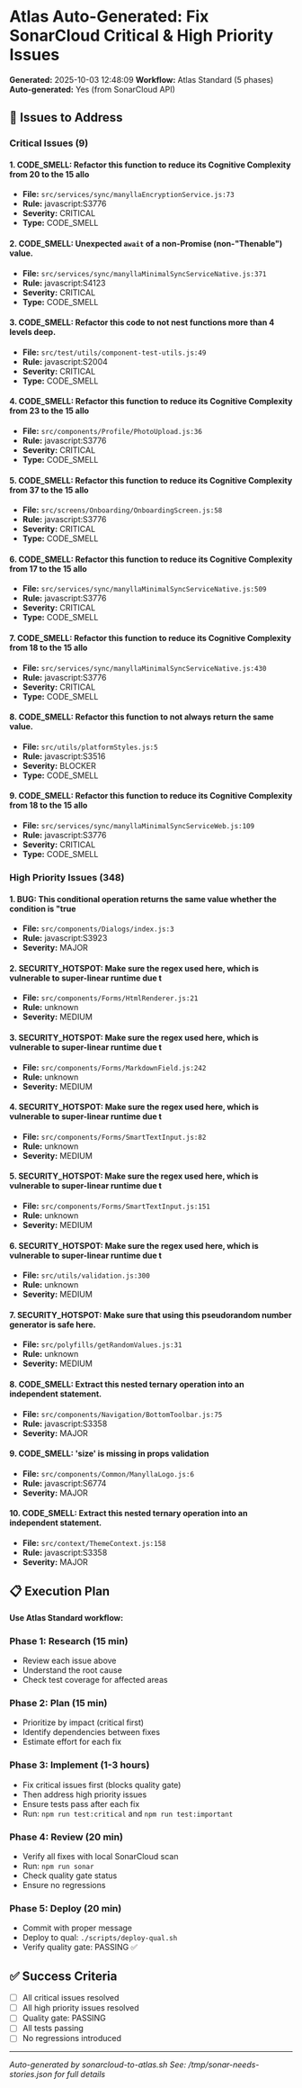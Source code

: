 # Atlas Auto-Generated: Fix SonarCloud Critical & High Priority Issues

**Generated:** 2025-10-03 12:48:09
**Workflow:** Atlas Standard (5 phases)
**Auto-generated:** Yes (from SonarCloud API)

## 🎯 Issues to Address

### Critical Issues (9)

#### 1. CODE_SMELL: Refactor this function to reduce its Cognitive Complexity from 20 to the 15 allo
- **File:** `src/services/sync/manyllaEncryptionService.js:73`
- **Rule:** javascript:S3776
- **Severity:** CRITICAL
- **Type:** CODE_SMELL

#### 2. CODE_SMELL: Unexpected `await` of a non-Promise (non-"Thenable") value.
- **File:** `src/services/sync/manyllaMinimalSyncServiceNative.js:371`
- **Rule:** javascript:S4123
- **Severity:** CRITICAL
- **Type:** CODE_SMELL

#### 3. CODE_SMELL: Refactor this code to not nest functions more than 4 levels deep.
- **File:** `src/test/utils/component-test-utils.js:49`
- **Rule:** javascript:S2004
- **Severity:** CRITICAL
- **Type:** CODE_SMELL

#### 4. CODE_SMELL: Refactor this function to reduce its Cognitive Complexity from 23 to the 15 allo
- **File:** `src/components/Profile/PhotoUpload.js:36`
- **Rule:** javascript:S3776
- **Severity:** CRITICAL
- **Type:** CODE_SMELL

#### 5. CODE_SMELL: Refactor this function to reduce its Cognitive Complexity from 37 to the 15 allo
- **File:** `src/screens/Onboarding/OnboardingScreen.js:58`
- **Rule:** javascript:S3776
- **Severity:** CRITICAL
- **Type:** CODE_SMELL

#### 6. CODE_SMELL: Refactor this function to reduce its Cognitive Complexity from 17 to the 15 allo
- **File:** `src/services/sync/manyllaMinimalSyncServiceNative.js:509`
- **Rule:** javascript:S3776
- **Severity:** CRITICAL
- **Type:** CODE_SMELL

#### 7. CODE_SMELL: Refactor this function to reduce its Cognitive Complexity from 18 to the 15 allo
- **File:** `src/services/sync/manyllaMinimalSyncServiceNative.js:430`
- **Rule:** javascript:S3776
- **Severity:** CRITICAL
- **Type:** CODE_SMELL

#### 8. CODE_SMELL: Refactor this function to not always return the same value.
- **File:** `src/utils/platformStyles.js:5`
- **Rule:** javascript:S3516
- **Severity:** BLOCKER
- **Type:** CODE_SMELL

#### 9. CODE_SMELL: Refactor this function to reduce its Cognitive Complexity from 18 to the 15 allo
- **File:** `src/services/sync/manyllaMinimalSyncServiceWeb.js:109`
- **Rule:** javascript:S3776
- **Severity:** CRITICAL
- **Type:** CODE_SMELL

### High Priority Issues (348)

#### 1. BUG: This conditional operation returns the same value whether the condition is "true
- **File:** `src/components/Dialogs/index.js:3`
- **Rule:** javascript:S3923
- **Severity:** MAJOR

#### 2. SECURITY_HOTSPOT: Make sure the regex used here, which is vulnerable to super-linear runtime due t
- **File:** `src/components/Forms/HtmlRenderer.js:21`
- **Rule:** unknown
- **Severity:** MEDIUM

#### 3. SECURITY_HOTSPOT: Make sure the regex used here, which is vulnerable to super-linear runtime due t
- **File:** `src/components/Forms/MarkdownField.js:242`
- **Rule:** unknown
- **Severity:** MEDIUM

#### 4. SECURITY_HOTSPOT: Make sure the regex used here, which is vulnerable to super-linear runtime due t
- **File:** `src/components/Forms/SmartTextInput.js:82`
- **Rule:** unknown
- **Severity:** MEDIUM

#### 5. SECURITY_HOTSPOT: Make sure the regex used here, which is vulnerable to super-linear runtime due t
- **File:** `src/components/Forms/SmartTextInput.js:151`
- **Rule:** unknown
- **Severity:** MEDIUM

#### 6. SECURITY_HOTSPOT: Make sure the regex used here, which is vulnerable to super-linear runtime due t
- **File:** `src/utils/validation.js:300`
- **Rule:** unknown
- **Severity:** MEDIUM

#### 7. SECURITY_HOTSPOT: Make sure that using this pseudorandom number generator is safe here.
- **File:** `src/polyfills/getRandomValues.js:31`
- **Rule:** unknown
- **Severity:** MEDIUM

#### 8. CODE_SMELL: Extract this nested ternary operation into an independent statement.
- **File:** `src/components/Navigation/BottomToolbar.js:75`
- **Rule:** javascript:S3358
- **Severity:** MAJOR

#### 9. CODE_SMELL: 'size' is missing in props validation
- **File:** `src/components/Common/ManyllaLogo.js:6`
- **Rule:** javascript:S6774
- **Severity:** MAJOR

#### 10. CODE_SMELL: Extract this nested ternary operation into an independent statement.
- **File:** `src/context/ThemeContext.js:158`
- **Rule:** javascript:S3358
- **Severity:** MAJOR


## 📋 Execution Plan

**Use Atlas Standard workflow:**

### Phase 1: Research (15 min)
- Review each issue above
- Understand the root cause
- Check test coverage for affected areas

### Phase 2: Plan (15 min)
- Prioritize by impact (critical first)
- Identify dependencies between fixes
- Estimate effort for each fix

### Phase 3: Implement (1-3 hours)
- Fix critical issues first (blocks quality gate)
- Then address high priority issues
- Ensure tests pass after each fix
- Run: `npm run test:critical` and `npm run test:important`

### Phase 4: Review (20 min)
- Verify all fixes with local SonarCloud scan
- Run: `npm run sonar`
- Check quality gate status
- Ensure no regressions

### Phase 5: Deploy (20 min)
- Commit with proper message
- Deploy to qual: `./scripts/deploy-qual.sh`
- Verify quality gate: PASSING ✅

## ✅ Success Criteria

- [ ] All critical issues resolved
- [ ] All high priority issues resolved
- [ ] Quality gate: PASSING
- [ ] All tests passing
- [ ] No regressions introduced

---

*Auto-generated by sonarcloud-to-atlas.sh*
*See: /tmp/sonar-needs-stories.json for full details*
